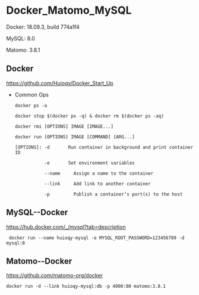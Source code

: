 # Docker_Matomo_MySQL

Docker: 18.09.3, build 774a1f4

MySQL: 8.0

Matomo: 3.8.1

## Docker

https://github.com/Huioqy/Docker_Start_Up

* Common Ops
  
      docker ps -a

      docker stop $(docker ps -q) & docker rm $(docker ps -aq)

      docker rmi [OPTIONS] IMAGE [IMAGE...]

      docker run [OPTIONS] IMAGE [COMMAND] [ARG...] 

      [OPTIONS]: -d       Run container in background and print container ID

                 -e       Set environment variables

                 --name		Assign a name to the container

                 --link		Add link to another container

                 -p		    Publish a container’s port(s) to the host

## MySQL--Docker

https://hub.docker.com/_/mysql?tab=description

     docker run --name huioqy-mysql -e MYSQL_ROOT_PASSWORD=123456789 -d mysql:8 

## Matomo--Docker

https://github.com/matomo-org/docker

    docker run -d --link huioqy-mysql:db -p 4000:80 matomo:3.8.1
